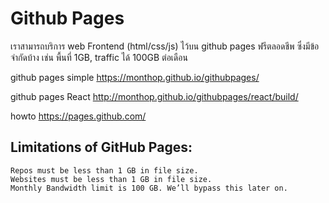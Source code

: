 # Github Pages

เราสามารถบริการ web Frontend (html/css/js) ไว้บน github pages ฟรีตลอดชีพ ซึ่งมีข้อจำกัดบ้าง เช่น พื้นที่ 1GB, traffic ได้ 100GB ต่อเดือน

github pages simple
    https://monthop.github.io/githubpages/

github pages React
    http://monthop.github.io/githubpages/react/build/

howto
    https://pages.github.com/
    
## Limitations of GitHub Pages:
    Repos must be less than 1 GB in file size.
    Websites must be less than 1 GB in file size.
    Monthly Bandwidth limit is 100 GB. We’ll bypass this later on.
